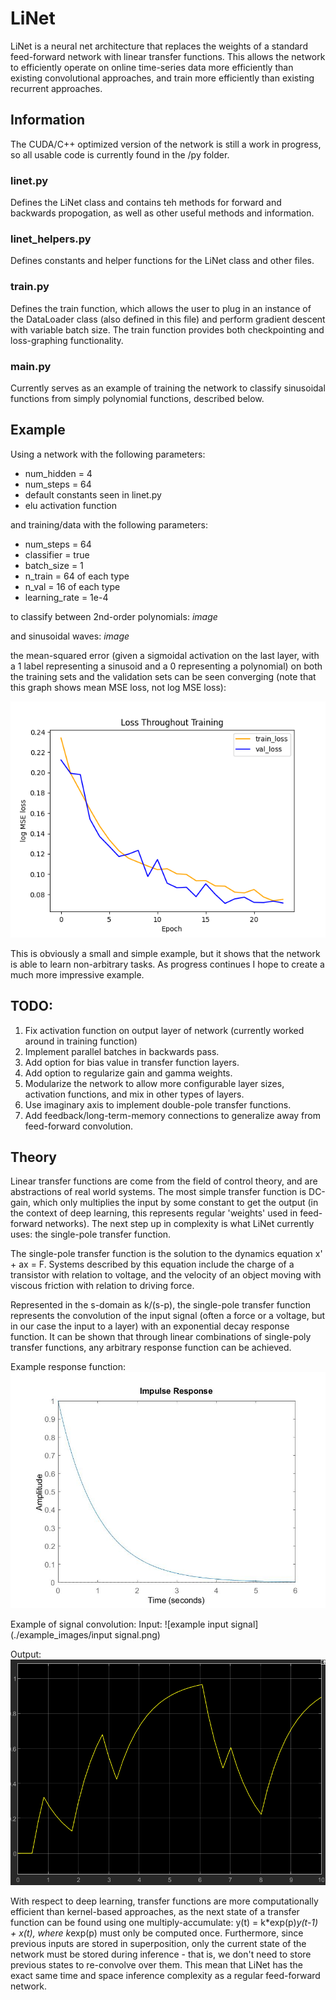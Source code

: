 # LiNet

LiNet is a neural net architecture that replaces the weights of a standard feed-forward network with linear transfer functions. This allows the network to efficiently operate on online time-series data more efficiently than existing convolutional approaches, and train more efficiently than existing recurrent approaches.

## Information

The CUDA/C++ optimized version of the network is still a work in progress, so all usable code is currently found in the /py folder.

### linet.py

Defines the LiNet class and contains teh methods for forward and backwards propogation, as well as other useful methods and information.

### linet_helpers.py

Defines constants and helper functions for the LiNet class and other files.

### train.py

Defines the train function, which allows the user to plug in an instance of the DataLoader class (also defined in this file) and perform gradient descent with variable batch size. The train function provides both checkpointing and loss-graphing functionality.

### main.py

Currently serves as an example of training the network to classify sinusoidal functions from simply polynomial functions, described below.

## Example

Using a network with the following parameters:
 - num_hidden = 4
 - num_steps = 64
 - default constants seen in linet.py
 - elu activation function

and training/data with the following parameters:
 - num_steps = 64
 - classifier = true
 - batch_size = 1
 - n_train = 64 of each type
 - n_val = 16 of each type
 - learning_rate = 1e-4

to classify between 2nd-order polynomials:
_image_

and sinusoidal waves:
_image_

the mean-squared error (given a sigmoidal activation on the last layer, with a 1 label representing a sinusoid and a 0 representing a polynomial) on both the training sets and the validation sets can be seen converging (note that this graph shows mean MSE loss, not log MSE loss):

![example of loss vs. epoch](./example_images/training_loss.png)



This is obviously a small and simple example, but it shows that the network is able to learn non-arbitrary tasks. As progress continues I hope to create a much more impressive example. 
 

## TODO:
 1. Fix activation function on output layer of network (currently worked around in training function)
 2. Implement parallel batches in backwards pass.
 3. Add option for bias value in transfer function layers.
 4. Add option to regularize gain and gamma weights.
 5. Modularize the network to allow more configurable layer sizes, activation functions, and mix in other types of layers.
 6. Use imaginary axis to implement double-pole transfer functions.
 7. Add feedback/long-term-memory connections to generalize away from feed-forward convolution.

## Theory

Linear transfer functions are come from the field of control theory, and are abstractions of real world systems. The most simple transfer function is DC-gain, which only multiplies the input by some constant to get the output (in the context of deep learning, this represents regular 'weights' used in feed-forward networks). The next step up in complexity is what LiNet currently uses: the single-pole transfer function.

The single-pole transfer function is the solution to the dynamics equation x' + ax = F. Systems described by this equation include the charge of a transistor with relation to voltage, and the velocity of an object moving with viscous friction with relation to driving force.

Represented in the s-domain as k/(s-p), the single-pole transfer function represents the convolution of the input signal (often a force or a voltage, but in our case the input to a layer) with an exponential decay response function. It can be shown that through linear combinations of single-poly transfer functions, any arbitrary response function can be achieved. 

Example response function:
![example of an exponential decary response function](./example_images/impulse_response.jpg)

Example of signal convolution:
Input: ![example input signal](./example_images/input signal.png)

Output: ![example output signal](./example_images/output_signal.png)

With respect to deep learning, transfer functions are more computationally efficient than kernel-based approaches, as the next state of a transfer function can be found using one multiply-accumulate: y(t) = k*exp(p)*y(t-1) + x(t), where k*exp(p) must only be computed once. Furthermore, since previous inputs are stored in superposition, only the current state of the network must be stored during inference - that is, we don't need to store previous states to re-convolve over them. This mean that LiNet has the exact same time and space inference complexity as a regular feed-forward network.


